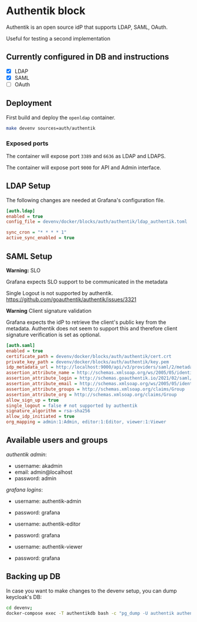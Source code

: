 # Authentik block

Authentik is an open source idP that supports LDAP, SAML, OAuth.

Useful for testing a second implementation

## Currently configured in DB and instructions

- [x] LDAP
- [x] SAML
- [ ] OAuth

## Deployment

First build and deploy the `openldap` container.

```bash
make devenv sources=auth/authentik
```

### Exposed ports

The container will expose port `3389` and `6636` as LDAP and LDAPS.

The container will expose port `9000` for API and Admin interface.


## LDAP Setup

The following changes are needed at Grafana's configuration file.

```ini
[auth.ldap]
enabled = true
config_file = devenv/docker/blocks/auth/authentik/ldap_authentik.toml

sync_cron = "* * * * 1"
active_sync_enabled = true
```

## SAML Setup

**Warning:** SLO

Grafana expects SLO support to be communicated in the metadata

Single Logout is not supported by authentik.
https://github.com/goauthentik/authentik/issues/3321 

**Warning** Client signature validation

Grafana expects the idP to retrieve the client's public key from the metadata.
Authentik does not seem to support this and therefore client signature verification is set
as optional.

```ini
[auth.saml]
enabled = true
certificate_path = devenv/docker/blocks/auth/authentik/cert.crt
private_key_path = devenv/docker/blocks/auth/authentik/key.pem
idp_metadata_url = http://localhost:9000/api/v3/providers/saml/2/metadata/?download
assertion_attribute_name = http://schemas.xmlsoap.org/ws/2005/05/identity/claims/name
assertion_attribute_login = http://schemas.goauthentik.io/2021/02/saml/username
assertion_attribute_email = http://schemas.xmlsoap.org/ws/2005/05/identity/claims/emailaddress
assertion_attribute_groups = http://schemas.xmlsoap.org/claims/Group
assertion_attribute_org = http://schemas.xmlsoap.org/claims/Group
allow_sign_up = true
single_logout = false # not supported by authentik
signature_algorithm = rsa-sha256
allow_idp_initiated = true
org_mapping = admin:1:Admin, editor:1:Editor, viewer:1:Viewer
```


## Available users and groups

*authentik admin*: 

- username: akadmin
- email: admin@localhost
- password: admin

*grafana logins*:

- username: authentik-admin
- password: grafana

- username: authentik-editor
- password: grafana

- username: authentik-viewer
- password: grafana

## Backing up DB

In case you want to make changes to the devenv setup, you can dump keycloak's DB:

```bash
cd devenv;
docker-compose exec -T authentikdb bash -c "pg_dump -U authentik authentik" > docker/blocks/auth/authentik/cloak.sql
```
